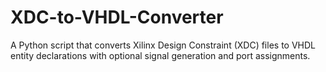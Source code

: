 # XDC-to-VHDL-Converter
A Python script that converts Xilinx Design Constraint (XDC) files to VHDL entity declarations with optional signal generation and port assignments.
